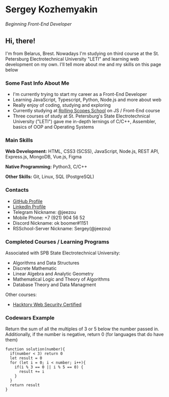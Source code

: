 # Sergey Kozhemyakin
###### Beginning Front-End Developer

## Hi, there!

I'm from Belarus, Brest. Nowadays I'm studying on third course at the St. Petersburg Electrotechnical University "LETI" and learning web development on my own. I'll tell more about me and my skills on this page below

### Some Fast Info About Me
- I'm currently trying to start my career as a Front-End Developer
- Learning JavaScript, Typescript, Python, Node.js and more about web 
- Really enjoy of coding, studying and exploring 
- Currently studying at [Rolling Scopes School](https://rs.school/) on JS / Front-End course
- Three courses of study at St. Petersburg's State Electrotechnical University ("LETI") gave me in-depth lernings of C/C++, Assembler, basics of OOP and Operating Systems

### Main Skills
**Web Development:** HTML, CSS3 (SCSS), JavaScript, Node.js, REST API, Express.js, MongoDB, Vue.js, Figma

**Native Programming:** Python3, C/C++

**Other Skills:** Git, Linux, SQL (PostgreSQL)

### Contacts
- [GitHub Profile](https://github.com/jeezou)
- [LinkedIn Profile](https://www.linkedin.com/in/pugocoder/)
- Telegram Nickname: @jeezou 
- Mobile Phone: +7 (921) 904 56 52
- Discord Nickname: ok boomer#1151
- RSSchool-Server Nickname: Sergey(@jeezou)

### Completed Courses / Learning Programs
Associated with SPB State Electrotechnical University: 
- Algorithms and Data Structures
- Discrete Mathematic
- Linear Algebra and Analytic Geometry
- Mathematical Logic and Theory of Algorithms
- Database Theory and Data Managment

Other courses:
- [Hacktory Web Security Certified](https://app.hacktory.ai/certificates/0c81aef1-412c-4fce-a1e0-a360876f8664)

### Codewars Example
Return the sum of all the multiples of 3 or 5 below the number passed in. Additionally, if the number is negative, return 0 (for languages that do have them)
```
function solution(number){
  if(number < 3) return 0
  let result = 0
  for (let i = 0; i < number; i++){
    if(i % 3 == 0 || i % 5 == 0) {
      result += i
    }
  }
  return result
}
```